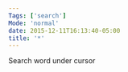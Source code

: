 ```yaml
---
Tags: ['search']
Mode: 'normal'
date: 2015-12-11T16:13:40-05:00
title: '*'
---
```


Search word under cursor
